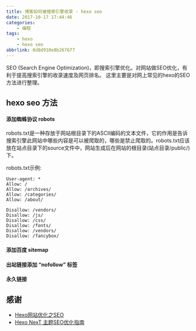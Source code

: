 ```yaml
---
title: 博客如何被搜索引擎收录 - hexo seo
date: 2017-10-17 17:44:46
categories:
    - 编程
tags:
    - hexo
    - hexo seo
abbrlink: 0d8d910e8b267677
---
```


SEO (Search Engine Optimization)，即搜索引擎优化。对网站做SEO优化，有利于提高搜索引擎的收录速度及网页排名。
这里主要是对网上常见的hexo的SEO方法进行整理。

## hexo seo 方法

#### 添加蜘蛛协议 robots

robots.txt是一种存放于网站根目录下的ASCII编码的文本文件，它的作用是告诉搜索引擎此网站中哪些内容是可以被爬取的，哪些是禁止爬取的。robots.txt应该放在站点目录下的source文件中，网站生成后在网站的根目录(站点目录/public/)下。

robots.txt示例:
```
User-agent: *
Allow: /
Allow: /archives/
Allow: /categories/
Allow: /about/

Disallow: /vendors/
Disallow: /js/
Disallow: /css/
Disallow: /fonts/
Disallow: /vendors/
Disallow: /fancybox/
```

#### 添加百度 sitemap
#### 出站链接添加 “nofollow” 标签
#### 永久链接


## 感谢

* [Hexo网站优化之SEO](http://www.jeyzhang.com/hexo-website-seo.html)
* [Hexo NexT 主题SEO优化指南](https://blog.paddings.cn/2016/08/16/blog/Hexo-NexT-SEO/)

